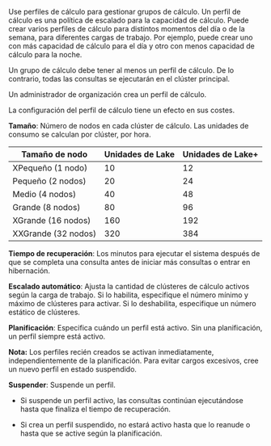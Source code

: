 Use perfiles de cálculo para gestionar grupos de cálculo. Un perfil de cálculo es una política de escalado para la capacidad de cálculo. Puede crear varios perfiles de cálculo para distintos momentos del día o de la semana, para diferentes cargas de trabajo. Por ejemplo, puede crear uno con más capacidad de cálculo para el día y otro con menos capacidad de cálculo para la noche.

Un grupo de cálculo debe tener al menos un perfil de cálculo. De lo contrario, todas las consultas se ejecutarán en el clúster principal.

Un administrador de organización crea un perfil de cálculo.

La configuración del perfil de cálculo tiene un efecto en sus costes.

**Tamaño**: Número de nodos en cada clúster de cálculo. Las unidades de consumo se calculan por clúster, por hora.

| Tamaño de nodo      | Unidades de Lake | Unidades de Lake+ |
|---------------------|------------------|-------------------|
| XPequeño (1 nodo)   | 10               | 12                |
| Pequeño (2 nodos)   | 20               | 24                |
| Medio (4 nodos)     | 40               | 48                |
| Grande (8 nodos)    | 80               | 96                |
| XGrande (16 nodos)  | 160              | 192               |
| XXGrande (32 nodos) | 320              | 384               |

**Tiempo de recuperación**: Los minutos para ejecutar el sistema después de que se completa una consulta antes de iniciar más consultas o entrar en hibernación.

**Escalado automático**: Ajusta la cantidad de clústeres de cálculo activos según la carga de trabajo. Si lo habilita, especifique el número mínimo y máximo de clústeres para activar. Si lo deshabilita, especifique un número estático de clústeres.

**Planificación**: Especifica cuándo un perfil está activo. Sin una planificación, un perfil siempre está activo.

**Nota:** Los perfiles recién creados se activan inmediatamente, independientemente de la planificación. Para evitar cargos excesivos, cree un nuevo perfil en estado suspendido.

**Suspender**: Suspende un perfil.

-   Si suspende un perfil activo, las consultas continúan ejecutándose hasta que finaliza el tiempo de recuperación.

-   Si crea un perfil suspendido, no estará activo hasta que lo reanude o hasta que se active según la planificación.
